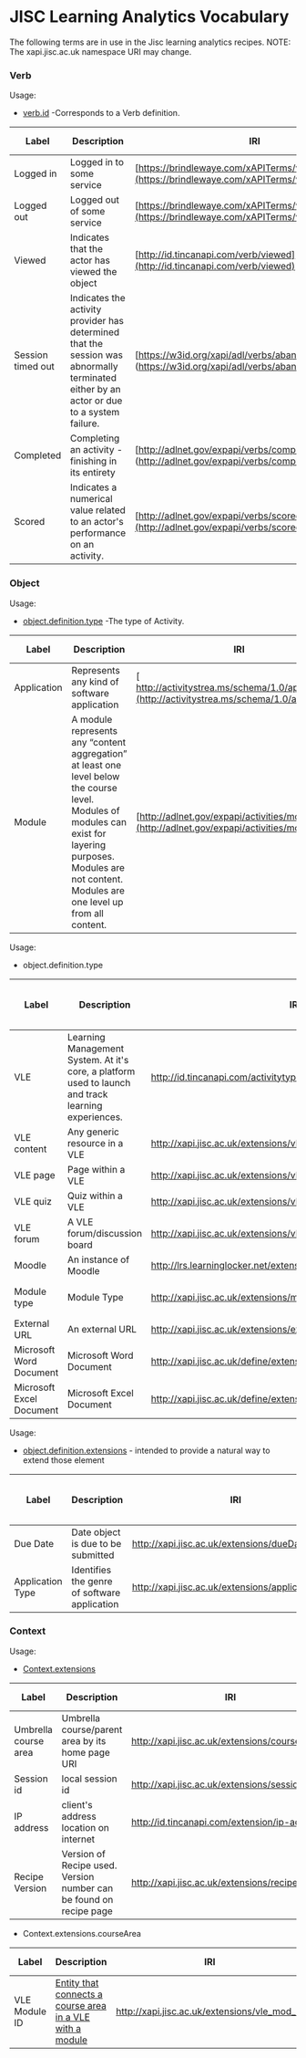 # JISC Learning Analytics Vocabulary
The following terms are in use in the Jisc learning analytics recipes.
NOTE: The xapi.jisc.ac.uk namespace URI may change.

### Verb

Usage:

- [verb.id](https://github.com/adlnet/xAPI-Spec/blob/master/xAPI.md#verb) -Corresponds to a Verb definition.

| Label  	   | Description | IRI  | Recipe Example 
| -------------| ----------- |------|----|
|  Logged in  | Logged in to some service  | [https://brindlewaye.com/xAPITerms/verbs/loggedin](https://brindlewaye.com/xAPITerms/verbs/loggedin)|[Logged in](recipes/login.md#verb) |
|  Logged out | Logged out of some service  | [https://brindlewaye.com/xAPITerms/verbs/loggedout](https://brindlewaye.com/xAPITerms/verbs/loggedout")|[Logged out](recipes/logout.md#verb) |
|  Viewed     | Indicates that the actor has viewed the object  |	[http://id.tincanapi.com/verb/viewed](http://id.tincanapi.com/verb/viewed) | [Object Viewed](recipes/Module-View.md#verb) |
|  Session timed out | Indicates the activity provider has determined that the session was abnormally terminated either by an actor or due to a system failure.  |	[https://w3id.org/xapi/adl/verbs/abandoned] (https://w3id.org/xapi/adl/verbs/abandoned) | [Object Viewed](recipes/Module-View.md#verb) |
|  Completed |  Completing an activity - finishing in its entirety  |	[http://adlnet.gov/expapi/verbs/completed] (http://adlnet.gov/expapi/verbs/completed) | [Assignment submitted](recipes/assignment-submitted.md) |
|  Scored |  Indicates a numerical value related to an actor's performance on an activity. |	[http://adlnet.gov/expapi/verbs/scored](http://adlnet.gov/expapi/verbs/scored) | [Assignment Graded](recipes/assigment-graded.md#verb) |


### Object


Usage:

- [object.definition.type](https://github.com/adlnet/xAPI-Spec/blob/master/xAPI.md#activity-definition) -The type of Activity.

| Label  		| Description   | IRI    | Recipe example
| ------------- | ------------- |--------|----------------|
| Application   | Represents any kind of software application   | [ http://activitystrea.ms/schema/1.0/application](http://activitystrea.ms/schema/1.0/application)  	|[Logged in](recipes/login.md#complete_example) |
| Module        | A module represents any “content aggregation” at least one level below the course level. Modules of modules can exist for layering purposes. Modules are not content. Modules are one level up from all content.          | [http://adlnet.gov/expapi/activities/module](http://adlnet.gov/expapi/activities/module) | [Module-View](recipes/Module-View.md#object) |


Usage:

- object.definition.type

| Label  		| Description                    | IRI    | Recipe Example  | Moodle User Interface Example | Blackboard User Interface Example
| ------------- | -------------------------------|--------|---------------------|----------------|-------------------|
| VLE        	| Learning Management System. At it's core, a platform used to launch and track learning experiences. | http://id.tincanapi.com/activitytype/lms      |     | |
| VLE content   |   Any generic resource in a VLE   | http://xapi.jisc.ac.uk/extensions/vle/content | | |
| VLE page  	| Page within a VLE              | http://xapi.jisc.ac.uk/extensions/vle/page  | [Object View](recipes/Module-View.md#object) |[A page](http://moodle.data.alpha.jisc.ac.uk/mod/page/view.php?id=9)| |
| VLE quiz  	| Quiz within a VLE              | http://xapi.jisc.ac.uk/extensions/vle/quiz  | [Object View](recipes/Module-View.md#object) |[A quiz](http://moodle.data.alpha.jisc.ac.uk/mod/quiz/view.php?id=13)| |
| VLE forum  	| A VLE forum/discussion board   | http://xapi.jisc.ac.uk/extensions/vle/forum |                                              |[A forum](http://moodle.data.alpha.jisc.ac.uk/mod/forum/view.php?id=12)| [Discussion board](https://jisc.blackboard.com/webapps/discussionboard/do/forum?action=list_threads&course_id=_144_1&forum_id=81&nav=discussion_board&conf_id=_164_1&content_id=_218_1&mode=view)  |
| Moodle  		| An instance of Moodle          | http://lrs.learninglocker.net/extensions/moodle_course  | [Logged in](recipes/login.md#verb)|
| Module type   | Module Type                         | http://xapi.jisc.ac.uk/extensions/moduleType | [Module-View - Object](recipes/Module-View.md#object)|
| External URL  | An external URL                | http://xapi.jisc.ac.uk/extensions/externalURL | | | 
| Microsoft Word Document  | Microsoft Word Document                | http://xapi.jisc.ac.uk/define/extensions/documents/wordDocument | | | 
| Microsoft Excel Document  | Microsoft Excel Document                | http://xapi.jisc.ac.uk/define/extensions/documents/excelDocument | | | 

Usage:
- [object.definition.extensions](https://github.com/adlnet/xAPI-Spec/blob/master/xAPI.md#object) -  intended to provide a natural way to extend those element

| Label  		| Description                    | IRI    | Recipe Example  | Moodle User Interface Example | Blackboard User Interface Example
| ------------- | -------------------------------|--------|---------------------|----------------|-------------------|
| Due Date        	| Date object is due to be submitted | http://xapi.jisc.ac.uk/extensions/dueDate      |     | |
| Application Type |  Identifies the genre of software application  | http://xapi.jisc.ac.uk/extensions/applicationType | [Logged in](recipes/login.md#object)|


### Context

Usage:
- [Context.extensions](https://github.com/adlnet/xAPI-Spec/blob/master/xAPI.md#416-context)


| Label  		| Description   | IRI    | Recipe example
| ------------- | ------------- |------------------------------------------------------|----|
| Umbrella course area |  Umbrella course/parent area by its home page URI         | http://xapi.jisc.ac.uk/extensions/courseArea | |
| Session id 	|  local session id       | http://xapi.jisc.ac.uk/extensions/sessionId | |
| IP address	|  client's address location on internet     | http://id.tincanapi.com/extension/ip-address | |
| Recipe Version|  Version of Recipe used. Version number can be found on recipe page    | http://xapi.jisc.ac.uk/extensions/recipeVersion | |

- Context.extensions.courseArea

| Label  		| Description   | IRI    | Recipe example
| ------------- | ------------- |------------------------------------------------------|----|
| VLE Module ID |  [Entity that connects a course area in a VLE with a module](https://github.com/jiscdev/analytics-udd/blob/5b86250306098be22fa32d037a555cc185bc5615/udd/module_vle_map.md)         | http://xapi.jisc.ac.uk/extensions/vle_mod_id | |
